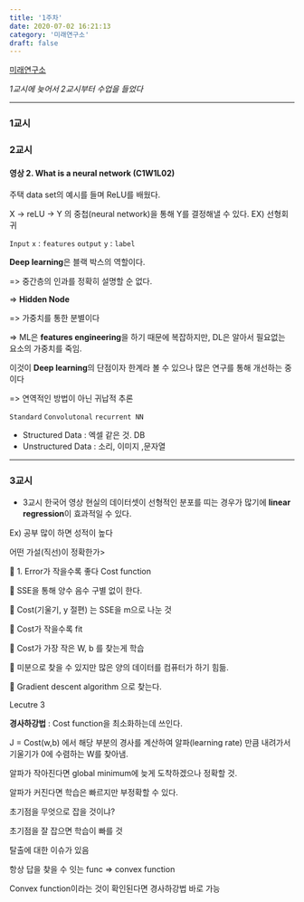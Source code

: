 ```yaml
---
title: '1주차'
date: 2020-07-02 16:21:13
category: '미래연구소'
draft: false
---
```


[미래연구소](http://futurelab.creatorlink.net/)

_1교시에 늦어서 2교시부터 수업을 들었다_

---

### 1교시


### 2교시

#### 영상 2. What is a neural network (C1W1L02)
주택 data set의 예시를 들며 ReLU를 배웠다.

X -> reLU -> Y 의 중첩(neural network)을 통해 Y를 결정해낼 수 있다.
EX) 선형회귀

`Input` `x` : `features`
`output` `y` : `label`

**Deep learning**은 블랙 박스의 역할이다.

=> 중간층의 인과를 정확히 설명할 순 없다.

=> **Hidden Node** 

=> 가중치를 통한 분별이다

=> ML은 **features engineering**을 하기 때문에 복잡하지만, DL은 알아서 필요없는 요소의 가중치를 죽임.

이것이 **Deep learning**의 단점이자 한계라 볼 수 있으나 많은 연구를 통해 개선하는 중이다

=> 연역적인 방법이 아닌 귀납적 추론

`Standard` `Convolutonal` `recurrent NN`

- Structured Data : 엑셀 같은 것. DB
- Unstructured Data : 소리, 이미지 ,문자열

---

### 3교시

-	3교시
한국어 영상
현실의 데이터셋이 선형적인 분포를 띠는 경우가 많기에 **linear regression**이 효과적일 수 있다.

Ex) 공부 많이 하면 성적이 높다

어떤 가설(직선)이 정확한가>

	1. Error가 작을수록 좋다 Cost function

	SSE을 통해 양수 음수 구별 없이 한다.

	Cost(기울기, y 절편) 는 SSE을 m으로 나눈 것

	Cost가 작을수록 fit

	Cost가 가장 작은 W, b 를 찾는게 학습

	미분으로 찾을 수 있지만 많은 양의 데이터를 
컴퓨터가 하기 힘듦.

	Gradient descent algorithm 으로 찾는다.

Lecutre 3 

**경사하강법** : Cost function을 최소화하는데 쓰인다.

J = Cost(w,b) 에서 해당 부분의 경사를 계산하여 
알파(learning rate) 만큼 내려가서 기울기가 0에 
수렴하는 W를 찾아냄.

알파가 작아진다면 global minimum에 늦게 도착하겠으나 정확할 것.

알파가 커진다면 학습은 빠르지만 부정확할 수 있다. 

초기점을 무엇으로 잡을 것이냐?

초기점을 잘 잡으면 학습이 빠를 것

탈출에 대한 이슈가 있음

항상 답을 찾을 수 잇는 func => convex function

Convex function이라는 것이 확인된다면 경사하강법 
바로 가능
